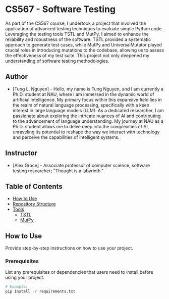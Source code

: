 # CS567 - Software Testing
As part of the CS567 course, I undertook a project that involved the application of advanced testing techniques to evaluate simple Python code. Leveraging the testing tools TSTL and MutPy, I aimed to enhance the reliability and robustness of the software. TSTL provided a systematic approach to generate test cases, while MutPy and UniversalMutator played crucial roles in introducing mutations to the codebase, allowing us to assess the effectiveness of my test suite. This project not only deepened my understanding of software testing methodologies.

## Author
- [Tung L. Nguyen] - Hello, my name is Tung Nguyen, and I am currently a Ph.D. student at NAU, where I am immersed in the dynamic world of artificial intelligence. My primary focus within this expansive field lies in the realm of natural language processing, specifically with a keen interest in large language models (LLM). As a dedicated researcher, I am passionate about exploring the intricate nuances of AI and contributing to the advancement of language understanding. My journey at NAU as a Ph.D. student allows me to delve deep into the complexities of AI, unraveling its potential to reshape the way we interact with technology and perceive the capabilities of intelligent systems.

## Instructor
- [Alex Groce] - Associate professor of computer science, software testing researcher; "Thought is a labyrinth."

## Table of Contents
- [How to Use](#how-to-use)
- [Repository Structure](#repository-structure)
- [Tools](#tools)
  - [TSTL](#tstl)
  - [MutPy](#mutpy)

## How to Use
Provide step-by-step instructions on how to use your project.

### Prerequisites

List any prerequisites or dependencies that users need to install before using your project.

```bash
# Example:
pip install -r requirements.txt
```
